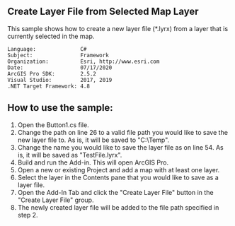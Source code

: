 ## Create Layer File from Selected Map Layer

This sample shows how to create a new layer file (*.lyrx) from a layer that is currently selected in the map.

```
Language:              C#
Subject:               Framework
Organization:          Esri, http://www.esri.com
Date:                  07/17/2020
ArcGIS Pro SDK:        2.5.2
Visual Studio:         2017, 2019
.NET Target Framework: 4.8
```

## How to use the sample:
1. Open the Button1.cs file.
2. Change the path on line 26 to a valid file path you would like to save the new layer file to. As is, it will be saved to "C:\\Temp".
3. Change the name you would like to save the layer file as on line 54. As is, it will be saved as "TestFile.lyrx".
4. Build and run the Add-in. This will open ArcGIS Pro.
5. Open a new or existing Project and add a map with at least one layer.
6. Select the layer in the Contents pane that you would like to save as a layer file.
7. Open the Add-In Tab and click the "Create Layer File" button in the "Create Layer File" group.
8. The newly created layer file will be added to the file path specified in step 2.

